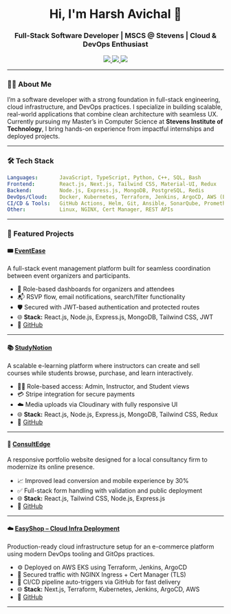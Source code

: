 <h1 align="center">Hi, I'm Harsh Avichal 👋</h1>
<h3 align="center">Full-Stack Software Developer | MSCS @ Stevens | Cloud & DevOps Enthusiast</h3>

<p align="center">
  <a href="https://harsh-avichal.vercel.app" target="_blank">
    <img src="https://img.shields.io/badge/Portfolio-harsh--avichal.vercel.app-blue?style=for-the-badge&logo=vercel">
  </a>
  <a href="https://linkedin.com/in/harshavichal0614" target="_blank">
    <img src="https://img.shields.io/badge/LinkedIn-HarshAvichal-blue?style=for-the-badge&logo=linkedin">
  </a>
  <a href="mailto:talktoharshavichal@gmail.com">
    <img src="https://img.shields.io/badge/Email-talktoharshavichal@gmail.com-red?style=for-the-badge&logo=gmail">
  </a>
</p>

---

### 🧑‍💻 About Me

I’m a software developer with a strong foundation in full-stack engineering, cloud infrastructure, and DevOps practices. I specialize in building scalable, real-world applications that combine clean architecture with seamless UX. Currently pursuing my Master’s in Computer Science at **Stevens Institute of Technology**, I bring hands-on experience from impactful internships and deployed projects.

---

### 🛠️ Tech Stack
```yaml
Languages:       JavaScript, TypeScript, Python, C++, SQL, Bash  
Frontend:        React.js, Next.js, Tailwind CSS, Material-UI, Redux  
Backend:         Node.js, Express.js, MongoDB, PostgreSQL, Redis  
DevOps/Cloud:    Docker, Kubernetes, Terraform, Jenkins, ArgoCD, AWS (EC2, S3, EKS), Azure  
CI/CD & Tools:   GitHub Actions, Helm, Git, Ansible, SonarQube, Prometheus, Grafana  
Other:           Linux, NGINX, Cert Manager, REST APIs
```

---

### 🚀 Featured Projects

#### 🎟️ [EventEase](https://eventeasein.vercel.app)
A full-stack event management platform built for seamless coordination between event organizers and participants.

- 🎯 Role-based dashboards for organizers and attendees
- 📬 RSVP flow, email notifications, search/filter functionality
- 🛡️ Secured with JWT-based authentication and protected routes
- 🌐 **Stack:** React.js, Node.js, Express.js, MongoDB, Tailwind CSS, JWT
- 🔗 [GitHub](https://github.com/HarshAvichal/EventEase)

---

#### 📚 [StudyNotion](https://studynotion-rust.vercel.app)
A scalable e-learning platform where instructors can create and sell courses while students browse, purchase, and learn interactively.

- 👨‍🏫 Role-based access: Admin, Instructor, and Student views
- 💳 Stripe integration for secure payments
- ☁️ Media uploads via Cloudinary with fully responsive UI
- 🌐 **Stack:** React.js, Node.js, Express.js, MongoDB, Tailwind CSS, Redux
- 🔗 [GitHub](https://github.com/HarshAvichal/StudyNotion)

---

#### 🧾 [ConsultEdge](https://infinity-consultancy-bilimora.vercel.app)
A responsive portfolio website designed for a local consultancy firm to modernize its online presence.

- 📈 Improved lead conversion and mobile experience by 30%
- ✅ Full-stack form handling with validation and public deployment
- 🌐 **Stack:** React.js, Tailwind CSS, Node.js, Express.js
- 🔗 [GitHub](https://github.com/HarshAvichal/Infinity-Consultancy)

---

#### ☁️ [EasyShop – Cloud Infra Deployment](https://github.com/HarshAvichal/EasyShop-Cloud-Infra-Deployment)
Production-ready cloud infrastructure setup for an e-commerce platform using modern DevOps tooling and GitOps practices.

- ⚙️ Deployed on AWS EKS using Terraform, Jenkins, ArgoCD
- 🔐 Secured traffic with NGINX Ingress + Cert Manager (TLS)
- 🚀 CI/CD pipeline auto-triggers via GitHub for fast delivery
- 🌐 **Stack:** Next.js, Terraform, Kubernetes, Jenkins, ArgoCD, AWS
- 🔗 [GitHub](https://github.com/HarshAvichal/EasyShop-Cloud-Infra-Deployment)

---
